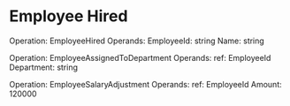 

# Employee Hired

Operation: EmployeeHired
Operands: 
    EmployeeId: string
    Name: string


Operation: EmployeeAssignedToDepartment
    Operands:
        ref: EmployeeId
        Department: string

Operation: EmployeeSalaryAdjustment
    Operands:
        ref: EmployeeId
        Amount: 120000

